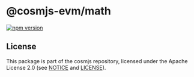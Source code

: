 # @cosmjs-evm/math

[![npm version](https://img.shields.io/npm/v/@cosmjs-evm/math.svg)](https://www.npmjs.com/package/@cosmjs-evm/math)

## License

This package is part of the cosmjs repository, licensed under the Apache License
2.0 (see [NOTICE](https://github.com/cosmos/cosmjs/blob/main/NOTICE) and
[LICENSE](https://github.com/cosmos/cosmjs/blob/main/LICENSE)).
